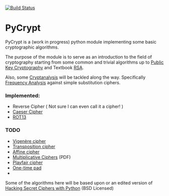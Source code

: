 [![Build Status](https://magnum.travis-ci.com/Yohanna/PyCrypt.svg?token=fHp3LSzd1PvdmzoJRCGJ&branch=master)](https://magnum.travis-ci.com/Yohanna/PyCrypt)

PyCrypt
=======

PyCrypt is a (work in progress) python module implementing some basic cryptographic algorithms.

The purpose of the module is to serve as an introduction to the field of cryptography starting from some common and trivial algorithms up to [Public Key Cryptography](http://en.wikipedia.org/wiki/Public-key_cryptography) and Textbook [RSA](http://en.wikipedia.org/wiki/RSA_(cryptosystem)).

Also, some [Cryptanalysis](http://en.wikipedia.org/wiki/Cryptanalysis) will be tackled along the way. Specifically [Frequency Analysis](http://en.wikipedia.org/wiki/Frequency_analysis) against simple substitution ciphers.


### Implemented:

* Reverse Cipher ( Not sure I can even call it a cipher! )
* [Caeser Cipher](http://en.wikipedia.org/wiki/Caesar_cipher)
* [ROT13](http://en.wikipedia.org/wiki/ROT13)


### TODO

* [Vigenère cipher](http://en.wikipedia.org/wiki/Vigen%C3%A8re_cipher)
* [Transposition cipher](http://en.wikipedia.org/wiki/Transposition_cipher)
* [Affine cipher](http://en.wikipedia.org/wiki/Affine_cipher)
* [Multiplicative Ciphers](http://www.nku.edu/~christensen/section%206%20multiplicative%20ciphers.pdf) (PDF)
* [Playfair cipher](http://en.wikipedia.org/wiki/Playfair_cipher)
* [One-time pad](http://en.wikipedia.org/wiki/One-time_pad)
* 


Some of the algorithms here will be based upon or an edited version of [Hacking Secret Ciphers with Python](http://inventwithpython.com/hacking) (BSD Licensed)
